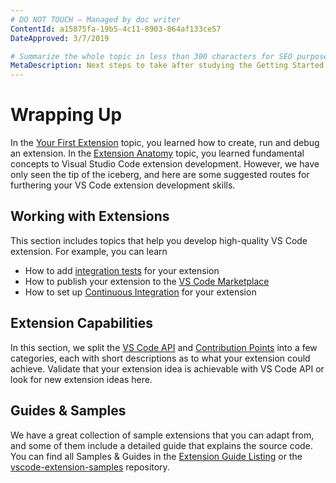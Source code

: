 ```yaml
---
# DO NOT TOUCH — Managed by doc writer
ContentId: a15875fa-19b5-4c11-8903-864af133ce57
DateApproved: 3/7/2019

# Summarize the whole topic in less than 300 characters for SEO purpose
MetaDescription: Next steps to take after studying the Getting Started section
---
```


# Wrapping Up

In the [Your First Extension](/api/get-started/your-first-extension) topic, you
learned how to create, run and debug an extension. In the
[Extension Anatomy](/api/get-started/extension-anatomy) topic, you learned
fundamental concepts to Visual Studio Code extension development. However, we
have only seen the tip of the iceberg, and here are some suggested routes for
furthering your VS Code extension development skills.

## Working with Extensions

This section includes topics that help you develop high-quality VS Code
extension. For example, you can learn

-   How to add
    [integration tests](/api/working-with-extensions/testing-extension) for your
    extension
-   How to publish your extension to the
    [VS Code Marketplace](https://marketplace.visualstudio.com/)
-   How to set up
    [Continuous Integration](/api/working-with-extensions/continuous-integration)
    for your extension

## Extension Capabilities

In this section, we split the [VS Code API](/api/references/vscode-api) and
[Contribution Points](/api/references/contribution-points) into a few
categories, each with short descriptions as to what your extension could
achieve. Validate that your extension idea is achievable with VS Code API or
look for new extension ideas here.

## Guides & Samples

We have a great collection of sample extensions that you can adapt from, and
some of them include a detailed guide that explains the source code. You can
find all Samples & Guides in the
[Extension Guide Listing](/api/extension-guides/overview) or the
[vscode-extension-samples](https://github.com/Microsoft/vscode-extension-samples)
repository.
